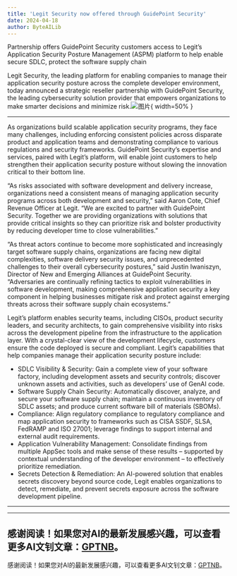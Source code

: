 ```yaml
---
title: 'Legit Security now offered through GuidePoint Security'
date: 2024-04-18
author: ByteAILib
---
```


Partnership offers GuidePoint Security customers access to Legit’s Application Security Posture Management (ASPM) platform to help enable secure SDLC, protect the software supply chain

Legit Security, the leading platform for enabling companies to manage their application security posture across the complete developer environment, today announced a strategic reseller partnership with GuidePoint Security, the leading cybersecurity solution provider that empowers organizations to make smarter decisions and minimize risk.![图片](https://ai-techpark.com/wp-content/uploads/2020/06/Buyer-Guide-500x281-1.jpg){ width=50% }

---


As organizations build scalable application security programs, they face many challenges, including enforcing consistent policies across disparate product and application teams and demonstrating compliance to various regulations and security frameworks. GuidePoint Security’s expertise and services, paired with Legit’s platform, will enable joint customers to help strengthen their application security posture without slowing the innovation critical to their bottom line.

“As risks associated with software development and delivery increase, organizations need a consistent means of managing application security programs across both development and security,” said Aaron Cote, Chief Revenue Officer at Legit. “We are excited to partner with GuidePoint Security. Together we are providing organizations with solutions that provide critical insights so they can prioritize risk and bolster productivity by reducing developer time to close vulnerabilities.”

“As threat actors continue to become more sophisticated and increasingly target software supply chains, organizations are facing new digital complexities, software delivery security issues, and unprecedented challenges to their overall cybersecurity postures,” said Justin Iwaniszyn, Director of New and Emerging Alliances at GuidePoint Security. “Adversaries are continually refining tactics to exploit vulnerabilities in software development, making comprehensive application security a key component in helping businesses mitigate risk and protect against emerging threats across their software supply chain ecosystems.”

Legit’s platform enables security teams, including CISOs, product security leaders, and security architects, to gain comprehensive visibility into risks across the development pipeline from the infrastructure to the application layer. With a crystal-clear view of the development lifecycle, customers ensure the code deployed is secure and compliant. Legit’s capabilities that help companies manage their application security posture include:

- SDLC Visibility & Security: Gain a complete view of your software factory, including development assets and security controls; discover unknown assets and activities, such as developers’ use of GenAI code.
- Software Supply Chain Security: Automatically discover, analyze, and secure your software supply chain; maintain a continuous inventory of SDLC assets; and produce current software bill of materials (SBOMs).
- Compliance: Align regulatory compliance to regulatory compliance and map application security to frameworks such as CISA SSDF, SLSA, FedRAMP and ISO 27001; leverage findings to support internal and external audit requirements.
- Application Vulnerability Management: Consolidate findings from multiple AppSec tools and make sense of these results – supported by contextual understanding of the developer environment – to effectively prioritize remediation.
- Secrets Detection & Remediation: An AI-powered solution that enables secrets discovery beyond source code, Legit enables organizations to detect, remediate, and prevent secrets exposure across the software development pipeline.
---

---
感谢阅读！如果您对AI的最新发展感兴趣，可以查看更多AI文钊文章：[GPTNB](https://gptnb.com)。
---
感谢阅读！如果您对AI的最新发展感兴趣，可以查看更多AI文钊文章：[GPTNB](https://gptnb.com)。